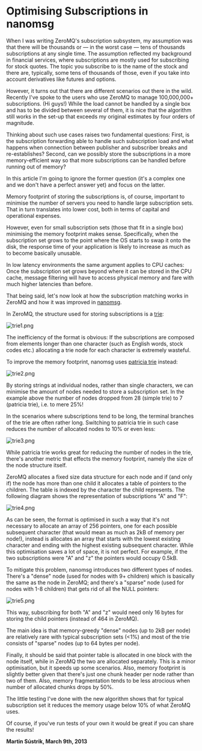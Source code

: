 # Optimising Subscriptions in nanomsg



When I was writing ZeroMQ's subscription subsystem, my assumption was that there will be thousands or — in the worst case — tens of thousands subscriptions at any single time. The assumption reflected my background in financial services, where subscriptions are mostly used for subscribing for stock quotes. The topic you subscribe to is the name of the stock and there are, typically, some tens of thousands of those, even if you take into account derivatives like futures and options.

However, it turns out that there are different scenarios out there in the wild. Recently I've spoke to the users who use ZeroMQ to manage 100,000,000+ subscriptions. (Hi guys!) While the load cannot be handled by a single box and has to be divided between several of them, it is nice that the algorithm still works in the set-up that exceeds my original estimates by four orders of magnitude.

Thinking about such use cases raises two fundamental questions: First, is the subscription forwarding able to handle such subscription load and what happens when connection between publisher and subscriber breaks and re-establishes? Second, can we possibly store the subscriptions in a more memory-efficient way so that more subscriptions can be handled before running out of memory?

In this article I'm going to ignore the former question (it's a complex one and we don't have a perfect answer yet) and focus on the latter.

Memory footprint of storing the subscriptions is, of course, important to minimise the number of servers you need to handle large subscription sets. That in turn translates into lower cost, both in terms of capital and operational expenses.

However, even for small subscription sets (those that fit in a single box) minimising the memory footprint makes sense. Specifically, when the subscription set grows to the point where the OS starts to swap it onto the disk, the response time of your application is likely to increase as much as to become basically unusable.

In low latency environments the same argument applies to CPU caches: Once the subscription set grows beyond where it can be stored in the CPU cache, message filtering will have to access physical memory and fare with much higher latencies than before.

That being said, let's now look at how the subscription matching works in ZeroMQ and how it was improved in [nanomsg](http://www.nanomsg.org).

In ZeroMQ, the structure used for storing subscriptions is a [trie](https://en.wikipedia.org/wiki/Trie):

![trie1.png](http://www.250bpm.com/local--files/blog:19/trie1.png)

The inefficiency of the format is obvious: If the subscriptions are composed from elements longer than one character (such as English words, stock codes etc.) allocating a trie node for each character is extremely wasteful.

To improve the memory footprint, nanomsg uses [patricia trie](https://en.wikipedia.org/wiki/Radix_tree) instead:

![trie2.png](http://www.250bpm.com/local--files/blog:19/trie2.png)

By storing strings at individual nodes, rather than single characters, we can minimise the amount of nodes needed to store a subscription set. In the example above the number of nodes dropped from 28 (simple trie) to 7 (patricia trie), i.e. to mere 25%!

In the scenarios where subscriptions tend to be long, the terminal branches of the trie are often rather long. Switching to patricia trie in such case reduces the number of allocated nodes to 10% or even less:

![trie3.png](http://www.250bpm.com/local--files/blog:19/trie3.png)

While patricia trie works great for reducing the number of nodes in the trie, there's another metric that effects the memory footprint, namely the size of the node structure itself.

ZeroMQ allocates a fixed size data structure for each node and if (and only if) the node has more than one child it allocates a table of pointers to the children. The table is indexed by the character the child represents. The following diagram shows the representation of subscriptions "A" and "F":

![trie4.png](http://www.250bpm.com/local--files/blog:19/trie4.png)

As can be seen, the format is optimised in such a way that it's not necessary to allocate an array of 256 pointers, one for each possible subsequent character (that would mean as much as 2kB of memory per node!), instead is allocates an array that starts with the lowest existing character and ending with the highest existing subsequent character. While this optimisation saves a lot of space, it is not perfect. For example, if the two subscriptions were "A" and "z" the pointers would occupy 0.5kB.

To mitigate this problem, nanomsg introduces two different types of nodes. There's a "dense" node (used for nodes with 9+ children) which is basically the same as the node in ZeroMQ; and there's a "sparse" node (used for nodes with 1-8 children) that gets rid of all the NULL pointers:

![trie5.png](http://www.250bpm.com/local--files/blog:19/trie5.png)

This way, subscribing for both "A" and "z" would need only 16 bytes for storing the child pointers (instead of 464 in ZeroMQ).

The main idea is that memory-greedy "dense" nodes (up to 2kB per node) are relatively rare with typical subscription sets (<1%) and most of the trie consists of "sparse" nodes (up to 64 bytes per node).

Finally, it should be said that pointer table is allocated in one block with the node itself, while in ZeroMQ the two are allocated separately. This is a minor optimisation, but it speeds up some scenarios. Also, memory footprint is slightly better given that there's just one chunk header per node rather than two of them. Also, memory fragmentation tends to be less atrocious when number of allocated chunks drops by 50%.

The little testing I've done with the new algorithm shows that for typical subscription set it reduces the memory usage below 10% of what ZeroMQ uses.

Of course, if you've run tests of your own it would be great if you can share the results!

**Martin Sústrik, March 9th, 2013**